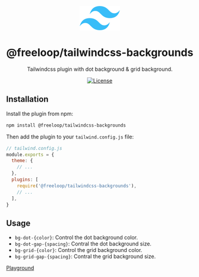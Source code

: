 <div align="center">
  <img src="./.github/tailwindcss-mark.svg" alt="Tailwind CSS" width="108" height="66">
  <h1>@freeloop/tailwindcss-backgrounds</h1>
  <p>Tailwindcss plugin with dot background & grid background.</p>

  <p>
    <a href="https://github.com/zh-kai/tailwindcss-backgrounds/blob/main/LICENSE">
      <img src="https://img.shields.io/github/license/maizzle/tailwindcss-plugin-starter" alt="License">
    </a>
  </p>
</div>

## Installation

Install the plugin from npm:

```sh
npm install @freeloop/tailwindcss-backgrounds
```

Then add the plugin to your `tailwind.config.js` file:

```js
// tailwind.config.js
module.exports = {
  theme: {
    // ...
  },
  plugins: [
    require('@freeloop/tailwindcss-backgrounds'),
    // ...
  ],
}
```

## Usage

- `bg-dot-{color}`: Control the dot background color.
- `bg-dot-gap-{spacing}`: Contral the dot background size.
- `bg-grid-{color}`: Control the grid background color.
- `bg-grid-gap-{spacing}`: Contral the grid background size.

[Playground](https://codesandbox.io/p/devbox/playground-tailwindcss-backgrounds-k4ccq2?embed=1&file=%2Fapp.vue&layout=%257B%2522sidebarPanel%2522%253A%2522EXPLORER%2522%252C%2522rootPanelGroup%2522%253A%257B%2522direction%2522%253A%2522horizontal%2522%252C%2522contentType%2522%253A%2522UNKNOWN%2522%252C%2522type%2522%253A%2522PANEL_GROUP%2522%252C%2522id%2522%253A%2522ROOT_LAYOUT%2522%252C%2522panels%2522%253A%255B%257B%2522type%2522%253A%2522PANEL_GROUP%2522%252C%2522contentType%2522%253A%2522UNKNOWN%2522%252C%2522direction%2522%253A%2522vertical%2522%252C%2522id%2522%253A%2522clqj3jj3200073b6pxbsfzzyh%2522%252C%2522sizes%2522%253A%255B73.98126463700234%252C26.01873536299766%255D%252C%2522panels%2522%253A%255B%257B%2522type%2522%253A%2522PANEL_GROUP%2522%252C%2522contentType%2522%253A%2522EDITOR%2522%252C%2522direction%2522%253A%2522horizontal%2522%252C%2522id%2522%253A%2522EDITOR%2522%252C%2522panels%2522%253A%255B%257B%2522type%2522%253A%2522PANEL%2522%252C%2522contentType%2522%253A%2522EDITOR%2522%252C%2522id%2522%253A%2522clqj3jj3200023b6p0pix6aj4%2522%257D%255D%257D%252C%257B%2522type%2522%253A%2522PANEL_GROUP%2522%252C%2522contentType%2522%253A%2522SHELLS%2522%252C%2522direction%2522%253A%2522horizontal%2522%252C%2522id%2522%253A%2522SHELLS%2522%252C%2522panels%2522%253A%255B%257B%2522type%2522%253A%2522PANEL%2522%252C%2522contentType%2522%253A%2522SHELLS%2522%252C%2522id%2522%253A%2522clqj3jj3200043b6pdmha7yoq%2522%257D%255D%252C%2522sizes%2522%253A%255B100%255D%257D%255D%257D%252C%257B%2522type%2522%253A%2522PANEL_GROUP%2522%252C%2522contentType%2522%253A%2522DEVTOOLS%2522%252C%2522direction%2522%253A%2522vertical%2522%252C%2522id%2522%253A%2522DEVTOOLS%2522%252C%2522panels%2522%253A%255B%257B%2522type%2522%253A%2522PANEL%2522%252C%2522contentType%2522%253A%2522DEVTOOLS%2522%252C%2522id%2522%253A%2522clqj3jj3200063b6pwz2dgcfi%2522%257D%255D%252C%2522sizes%2522%253A%255B100%255D%257D%255D%252C%2522sizes%2522%253A%255B40%252C60%255D%257D%252C%2522tabbedPanels%2522%253A%257B%2522clqj3jj3200023b6p0pix6aj4%2522%253A%257B%2522tabs%2522%253A%255B%257B%2522id%2522%253A%2522clqj3jj3100013b6puwhrdkd0%2522%252C%2522mode%2522%253A%2522permanent%2522%252C%2522type%2522%253A%2522FILE%2522%252C%2522filepath%2522%253A%2522%252FREADME.md%2522%257D%255D%252C%2522id%2522%253A%2522clqj3jj3200023b6p0pix6aj4%2522%252C%2522activeTabId%2522%253A%2522clqj3jj3100013b6puwhrdkd0%2522%257D%252C%2522clqj3jj3200063b6pwz2dgcfi%2522%253A%257B%2522id%2522%253A%2522clqj3jj3200063b6pwz2dgcfi%2522%252C%2522activeTabId%2522%253A%2522clqj3k603007x3b6pratef7oq%2522%252C%2522tabs%2522%253A%255B%257B%2522type%2522%253A%2522TASK_PORT%2522%252C%2522port%2522%253A3000%252C%2522taskId%2522%253A%2522dev%2522%252C%2522id%2522%253A%2522clqj3k603007x3b6pratef7oq%2522%252C%2522mode%2522%253A%2522permanent%2522%252C%2522path%2522%253A%2522%252F%2522%257D%255D%257D%252C%2522clqj3jj3200043b6pdmha7yoq%2522%253A%257B%2522id%2522%253A%2522clqj3jj3200043b6pdmha7yoq%2522%252C%2522activeTabId%2522%253A%2522clqj3q0pw00zx3b6p9y6lu3sq%2522%252C%2522tabs%2522%253A%255B%257B%2522type%2522%253A%2522TASK_LOG%2522%252C%2522taskId%2522%253A%2522dev%2522%252C%2522id%2522%253A%2522clqj3q0pw00zx3b6p9y6lu3sq%2522%252C%2522mode%2522%253A%2522permanent%2522%257D%255D%257D%257D%252C%2522showDevtools%2522%253Atrue%252C%2522showShells%2522%253Atrue%252C%2522showSidebar%2522%253Afalse%252C%2522sidebarPanelSize%2522%253A0%257D)
